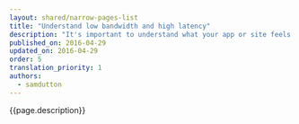 ```yaml
---
layout: shared/narrow-pages-list
title: "Understand low bandwidth and high latency"
description: "It's important to understand what your app or site feels like when connectivity is poor or unreliable, and build accordingly. A range of tools can help you."
published_on: 2016-04-29
updated_on: 2016-04-29
order: 5
translation_priority: 1
authors:
  - samdutton
---
```


<p class="intro">
  {{page.description}}
</p>
